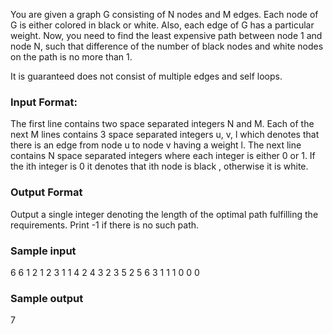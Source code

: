 You are given a graph G consisting of N nodes and M edges.
Each node of G is either colored in black or white. Also, each edge of G has a particular weight.
Now, you need to find the least expensive path between node 1 and node N, such that difference of the number of black nodes and white nodes on the path is no more than 1.

It is guaranteed  does not consist of multiple edges and self loops.

### Input Format:

The first line contains two space separated integers N and M.
Each of the next M lines contains 3 space separated integers u, v, l which denotes that there is an edge from node u to node v having a weight l.
The next line contains N space separated integers where each integer is either 0 or 1.
If the ith integer is 0 it denotes that ith node is black , otherwise it is white.

### Output Format

Output a single integer denoting the length of the optimal path fulfilling the requirements. Print -1 if there is no such path.

### Sample input
6 6
1 2 1
2 3 1
1 4 2
4 3 2
3 5 2
5 6 3
1 1 1 0 0 0

### Sample output
7